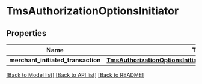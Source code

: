 # TmsAuthorizationOptionsInitiator

## Properties
Name | Type | Description | Notes
------------ | ------------- | ------------- | -------------
**merchant_initiated_transaction** | [**TmsAuthorizationOptionsInitiatorMerchantInitiatedTransaction**](TmsAuthorizationOptionsInitiatorMerchantInitiatedTransaction.md) |  | [optional] 

[[Back to Model list]](../README.md#documentation-for-models) [[Back to API list]](../README.md#documentation-for-api-endpoints) [[Back to README]](../README.md)


